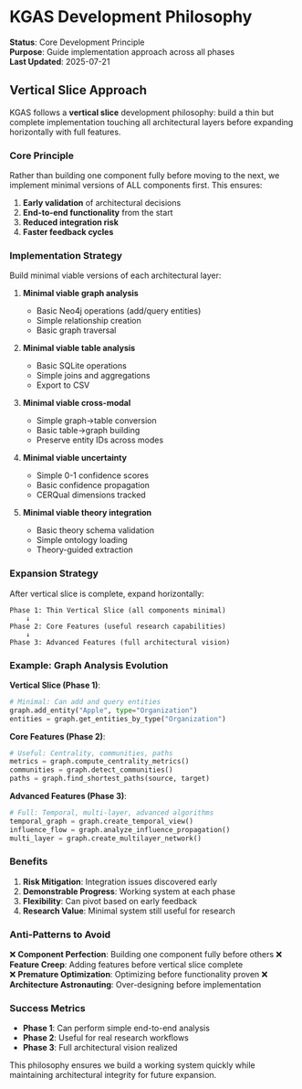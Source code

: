 # KGAS Development Philosophy

**Status**: Core Development Principle  
**Purpose**: Guide implementation approach across all phases  
**Last Updated**: 2025-07-21

## Vertical Slice Approach

KGAS follows a **vertical slice** development philosophy: build a thin but complete implementation touching all architectural layers before expanding horizontally with full features.

### Core Principle

Rather than building one component fully before moving to the next, we implement minimal versions of ALL components first. This ensures:

1. **Early validation** of architectural decisions
2. **End-to-end functionality** from the start
3. **Reduced integration risk** 
4. **Faster feedback cycles**

### Implementation Strategy

Build minimal viable versions of each architectural layer:

1. **Minimal viable graph analysis** 
   - Basic Neo4j operations (add/query entities)
   - Simple relationship creation
   - Basic graph traversal

2. **Minimal viable table analysis**
   - Basic SQLite operations  
   - Simple joins and aggregations
   - Export to CSV

3. **Minimal viable cross-modal**
   - Simple graph→table conversion
   - Basic table→graph building
   - Preserve entity IDs across modes

4. **Minimal viable uncertainty**
   - Simple 0-1 confidence scores
   - Basic confidence propagation
   - CERQual dimensions tracked

5. **Minimal viable theory integration**
   - Basic theory schema validation
   - Simple ontology loading
   - Theory-guided extraction

### Expansion Strategy

After vertical slice is complete, expand horizontally:

```
Phase 1: Thin Vertical Slice (all components minimal)
    ↓
Phase 2: Core Features (useful research capabilities)
    ↓
Phase 3: Advanced Features (full architectural vision)
```

### Example: Graph Analysis Evolution

**Vertical Slice (Phase 1)**:
```python
# Minimal: Can add and query entities
graph.add_entity("Apple", type="Organization")
entities = graph.get_entities_by_type("Organization")
```

**Core Features (Phase 2)**:
```python
# Useful: Centrality, communities, paths
metrics = graph.compute_centrality_metrics()
communities = graph.detect_communities()
paths = graph.find_shortest_paths(source, target)
```

**Advanced Features (Phase 3)**:
```python
# Full: Temporal, multi-layer, advanced algorithms
temporal_graph = graph.create_temporal_view()
influence_flow = graph.analyze_influence_propagation()
multi_layer = graph.create_multilayer_network()
```

### Benefits

1. **Risk Mitigation**: Integration issues discovered early
2. **Demonstrable Progress**: Working system at each phase
3. **Flexibility**: Can pivot based on early feedback
4. **Research Value**: Minimal system still useful for research

### Anti-Patterns to Avoid

❌ **Component Perfection**: Building one component fully before others
❌ **Feature Creep**: Adding features before vertical slice complete  
❌ **Premature Optimization**: Optimizing before functionality proven
❌ **Architecture Astronauting**: Over-designing before implementation

### Success Metrics

- **Phase 1**: Can perform simple end-to-end analysis
- **Phase 2**: Useful for real research workflows
- **Phase 3**: Full architectural vision realized

This philosophy ensures we build a working system quickly while maintaining architectural integrity for future expansion.
